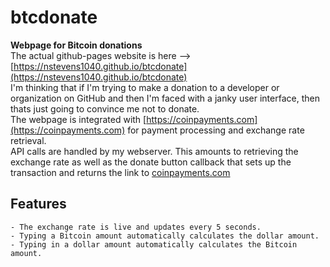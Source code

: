 # btcdonate
**Webpage for Bitcoin donations**  
The actual github-pages website is here --> [https://nstevens1040.github.io/btcdonate](https://nstevens1040.github.io/btcdonate)  
I'm thinking that if I'm trying to make a donation to a developer or organization on GitHub and then I'm faced with a janky user interface, then thats just going to convince me not to donate.  
The webpage is integrated with [https://coinpayments.com](https://coinpayments.com) for payment processing and exchange rate retrieval.  
API calls are handled by my webserver. This amounts to retrieving the exchange rate as well as the donate button callback that sets up the transaction and returns the link to [coinpayments.com](coinpayments.com)  
## Features
    - The exchange rate is live and updates every 5 seconds.  
    - Typing a Bitcoin amount automatically calculates the dollar amount.  
    - Typing in a dollar amount automatically calculates the Bitcoin amount.  
